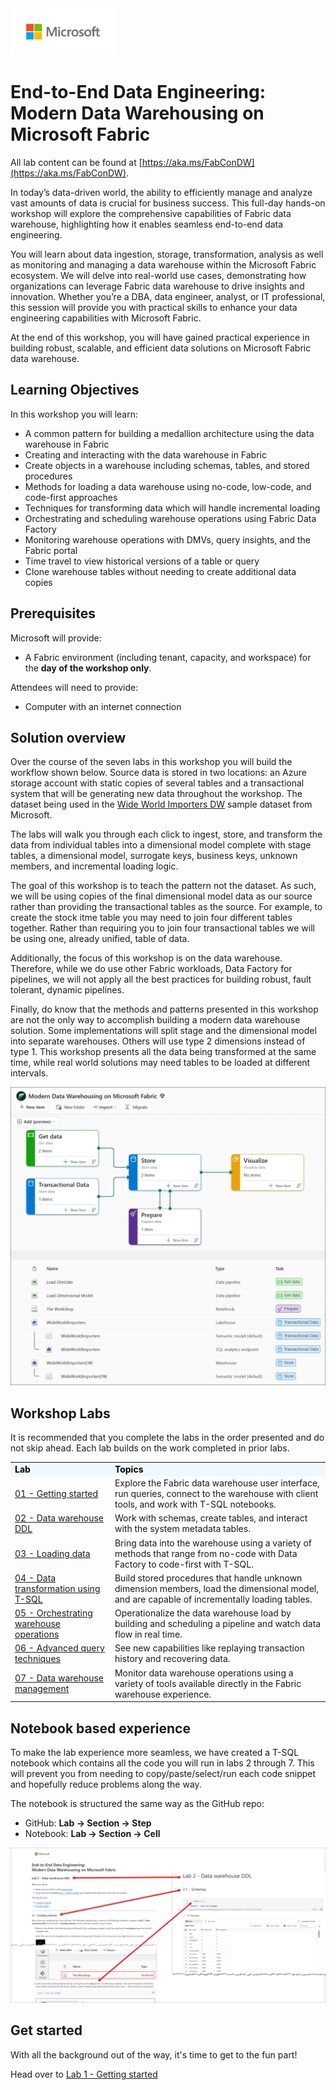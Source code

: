 <img src = "assets/images/microsoft-logo.png" height = 75/>

# End-to-End Data Engineering: <br> Modern Data Warehousing on Microsoft Fabric

All lab content can be found at [https://aka.ms/FabConDW](https://aka.ms/FabConDW).

In today’s data-driven world, the ability to efficiently manage and analyze vast amounts of data is crucial for business success. This full-day hands-on workshop will explore the comprehensive capabilities of Fabric data warehouse, highlighting how it enables seamless end-to-end data engineering. 

You will learn about data ingestion, storage, transformation, analysis as well as monitoring and managing a data warehouse within the Microsoft Fabric ecosystem. We will delve into real-world use cases, demonstrating how organizations can leverage Fabric data warehouse to drive insights and innovation. Whether you’re a DBA, data engineer, analyst, or IT professional, this session will provide you with practical skills to enhance your data engineering capabilities with Microsoft Fabric. 

At the end of this workshop, you will have gained practical experience in building robust, scalable, and efficient data solutions on Microsoft Fabric data warehouse. 

## Learning Objectives

In this workshop you will learn:

- A common pattern for building a medallion architecture using the data warehouse in Fabric
- Creating and interacting with the data warehouse in Fabric
- Create objects in a warehouse including schemas, tables, and stored procedures
- Methods for loading a data warehouse using no-code, low-code, and code-first approaches
- Techniques for transforming data which will handle incremental loading
- Orchestrating and scheduling warehouse operations using Fabric Data Factory
- Monitoring warehouse operations with DMVs, query insights, and the Fabric portal
- Time travel to view historical versions of a table or query
- Clone warehouse tables without needing to create additional data copies

## Prerequisites

Microsoft will provide:
- A Fabric environment (including tenant, capacity, and workspace) for the **day of the workshop only**. 

Attendees will need to provide:
- Computer with an internet connection

## Solution overview

Over the course of the seven labs in this workshop you will build the workflow shown below. Source data is stored in two locations: an Azure storage account with static copies of several tables and a transactional system that will be generating new data throughout the workshop. The dataset being used in the [Wide World Importers DW](https://learn.microsoft.com/en-us/sql/samples/wide-world-importers-dw-install-configure?view=sql-server-ver16&tabs=sql-server) sample dataset from Microsoft. 

The labs will walk you through each click to ingest, store, and transform the data from individual tables into a dimensional model complete with stage tables, a dimensional model, surrogate keys, business keys, unknown members, and incremental loading logic. 

The goal of this workshop is to teach the pattern not the dataset. As such, we will be using copies of the final dimensional model data as our source rather than providing the transactional tables as the source. For example, to create the stock itme table you may need to join four different tables together. Rather than requiring you to join four transactional tables we will be using one, already unified, table of data. 

Additionally, the focus of this workshop is on the data warehouse. Therefore, while we do use other Fabric workloads, Data Factory for pipelines, we will not apply all the best practices for building robust, fault tolerant, dynamic pipelines. 

Finally, do know that the methods and patterns presented in this workshop are not the only way to accomplish building a modern data warehouse solution. Some implementations will split stage and the dimensional model into separate warehouses. Others will use type 2 dimensions instead of type 1. This workshop presents all the data being transformed at the same time, while real world solutions may need tables to be loaded at different intervals. 

<img src = "./assets/images/readme_task_flow.png"/>

## Workshop Labs

It is recommended that you complete the labs in the order presented and do not skip ahead. Each lab builds on the work completed in prior labs. 

<table style="tr:nth-child(even) {background-color: #f2f2f2;}; text-align: left; display: table; border-collapse: collapse; border-spacing: 5px; border-color: gray;">
    <tr>
        <td style="background-color: AliceBlue; color: black;"><b>Lab</b></td>
        <td style="background-color: AliceBlue; color: black;"><b>Topics</b></td>
    </tr>
    <tr>
        <td><a href="labs/01 - Getting started.md" >01 - Getting started</a></td>
        <td>Explore the Fabric data warehouse user interface, run queries, connect to the warehouse with client tools, and work with T-SQL notebooks.</td>
    </tr>
    <tr>
        <td><a href="labs/02 - Data warehouse DDL.md" >02 - Data warehouse DDL</a></td>
        <td>Work with schemas, create tables, and interact with the system metadata tables.</td>
    </tr>
    <tr>
        <td><a href="labs/03 - Loading data.md" >03 - Loading data</a></td>
        <td>Bring data into the warehouse using a variety of methods that range from no-code with Data Factory to code-first with T-SQL.</td>
    </tr>
    <tr>
        <td><a href="labs/04 - Data transformation using T-SQL.md" >04 - Data transformation using T-SQL</a></td>
        <td>Build stored procedures that handle unknown dimension members, load the dimensional model, and are capable of incrementally loading tables.</td>
    </tr>
    <tr>
        <td><a href="labs/05 - Orchestrating warehouse operations.md" >05 - Orchestrating warehouse operations</a></td>
        <td>Operationalize the data warehouse load by building and scheduling a pipeline and watch data flow in real time.</td>
    </tr>
    <tr>
        <td><a href="labs/06 - Advanced query techniques.md" >06 - Advanced query techniques</a></td>
        <td>See new capabilities like replaying transaction history and recovering data.</td>
    </tr>
    <tr>
        <td><a href="labs/07 - Data warehouse management.md" >07 - Data warehouse management</a></td>
        <td>Monitor data warehouse operations using a variety of tools available directly in the Fabric warehouse experience.</td>
    </tr>
</table>

## Notebook based experience

To make the lab experience more seamless, we have created a T-SQL notebook which contains all the code you will run in labs 2 through 7. This will prevent you from needing to copy/paste/select/run each code snippet and hopefully reduce problems along the way.

The notebook is structured the same way as the GitHub repo:

- GitHub: **Lab -> Section -> Step**
- Notebook: **Lab -> Section -> Cell**

<img src = "./assets/images/readme_notebook_mapping.png"/>

## Get started

With all the background out of the way, it's time to get to the fun part!

Head over to [Lab 1 - Getting started](<labs/01 - Getting started.md>)
